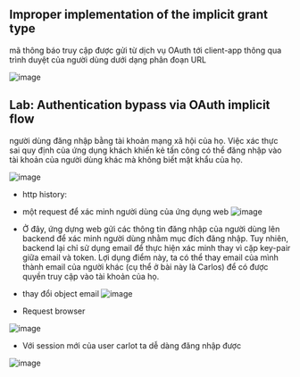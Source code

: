 ## Improper implementation of the implicit grant type
mã thông báo truy cập được gửi từ dịch vụ OAuth tới client-app thông qua trình duyệt của người dùng dưới dạng phân đoạn URL

![image](https://user-images.githubusercontent.com/76999751/132097080-a6850084-cda3-4734-96d9-7b241b71e2d6.png)

## Lab: Authentication bypass via OAuth implicit flow

người dùng đăng nhập bằng tài khoản mạng xã hội của họ. Việc xác thực sai quy định của ứng dụng khách khiến kẻ tấn công có thể đăng nhập vào tài khoản của người dùng khác mà không biết mật khẩu của họ.

![image](https://user-images.githubusercontent.com/76999751/132077936-0e587769-d4c6-48de-a540-ca8f1c93abd1.png)

- http history:
- một request để xác minh người dùng của ứng dụng web
![image](https://user-images.githubusercontent.com/76999751/132078393-d99ad5c7-5302-40e0-9f87-bf6367048f60.png)

- Ở đây, ứng dựng web gửi các thông tin đăng nhập của người dùng lên backend để xác minh người dùng nhằm mục đích đăng nhập. Tuy nhiên, backend lại chỉ sử dụng email để thực hiện xác minh thay vì cặp key-pair giữa email và token. Lợi dụng điểm này, ta có thể thay email của mình thành email của người khác (cụ thể ở bài này là Carlos) để có được quyền truy cập vào tài khoản của họ.
- thay đổi object email 
![image](https://user-images.githubusercontent.com/76999751/132078520-985cd023-86c7-481c-9e5a-0c824d6f0f8c.png)

- Request browser 

![image](https://user-images.githubusercontent.com/76999751/132078547-6fb430d2-5448-491b-a59d-1e1751055f4a.png)

- Với session mới của user carlot ta dễ dàng đăng nhập được

![image](https://user-images.githubusercontent.com/76999751/132078590-e7f31c81-a6a5-47da-8e66-ef2a607281dd.png)

